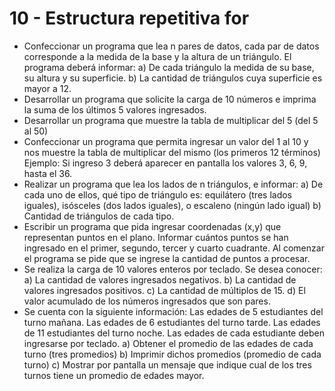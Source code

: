 # 10 - Estructura repetitiva for

* Confeccionar un programa que lea n pares de datos, cada par de datos corresponde a la medida de la base y la altura de un triángulo. El programa deberá informar:
a) De cada triángulo la medida de su base, su altura y su superficie.
b) La cantidad de triángulos cuya superficie es mayor a 12. 
*  Desarrollar un programa que solicite la carga de 10 números e imprima la suma de los últimos 5 valores ingresados. 
*  Desarrollar un programa que muestre la tabla de multiplicar del 5 (del 5 al 50) 
*  Confeccionar un programa que permita ingresar un valor del 1 al 10 y nos muestre la tabla de multiplicar del mismo (los primeros 12 términos)
Ejemplo: Si ingreso 3 deberá aparecer en pantalla los valores 3, 6, 9, hasta el 36. 
*  Realizar un programa que lea los lados de n triángulos, e informar:
a) De cada uno de ellos, qué tipo de triángulo es: equilátero (tres lados iguales), isósceles (dos lados iguales), o escaleno (ningún lado igual)
b) Cantidad de triángulos de cada tipo.
*  Escribir un programa que pida ingresar coordenadas (x,y) que representan puntos en el plano.
Informar cuántos puntos se han ingresado en el primer, segundo, tercer y cuarto cuadrante. Al comenzar el programa se pide que se ingrese la cantidad de puntos a procesar. 
*  Se realiza la carga de 10 valores enteros por teclado. Se desea conocer:
a) La cantidad de valores ingresados negativos.
b) La cantidad de valores ingresados positivos.
c) La cantidad de múltiplos de 15.
d) El valor acumulado de los números ingresados que son pares. 
*  Se cuenta con la siguiente información:
Las edades de 5 estudiantes del turno mañana.
Las edades de 6 estudiantes del turno tarde.
Las edades de 11 estudiantes del turno noche.
Las edades de cada estudiante deben ingresarse por teclado.
a) Obtener el promedio de las edades de cada turno (tres promedios)
b) Imprimir dichos promedios (promedio de cada turno)
c) Mostrar por pantalla un mensaje que indique cual de los tres turnos tiene un promedio de edades mayor. 